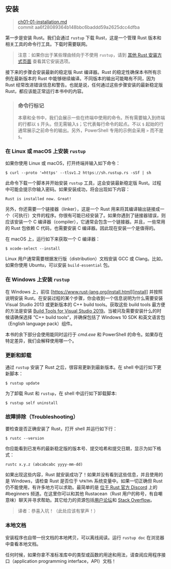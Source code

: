 ## 安装

> [ch01-01-installation.md](https://github.com/rust-lang/book/blob/master/src/ch01-01-installation.md) <br>
> commit aa6f28089364b148bbc6baddd59a2625dcc4dfba

第一步是安装 Rust。我们会通过 `rustup` 下载 Rust，这是一个管理 Rust 版本和相关工具的命令行工具。下载时需要联网。

> 注意：如果你出于某些理由倾向于不使用 `rustup`，请到 [其他 Rust 安装方式页面][otherinstall] 查看其它安装选项。

[otherinstall]: https://forge.rust-lang.org/infra/other-installation-methods.html

接下来的步骤会安装最新的稳定版 Rust 编译器。Rust 的稳定性确保本书所有示例在最新版本的 Rust 中能够继续编译。不同版本的输出可能略有不同，因为 Rust 经常改进错误信息和警告。也就是说，任何通过这些步骤安装的最新稳定版 Rust，都应该能正常运行本书中的内容。

> ### 命令行标记
>
> 本章和全书中，我们会展示一些在终端中使用的命令。所有需要输入到终端的行都以 `$` 开头。但无需输入`$`；它代表每行命令的起点。不以 `$` 起始的行通常展示之前命令的输出。另外，PowerShell 专用的示例会采用 `>` 而不是 `$`。

### 在 Linux 或 macOS 上安装 `rustup`

如果你使用 Linux 或 macOS，打开终端并输入如下命令：

```console
$ curl --proto '=https' --tlsv1.2 https://sh.rustup.rs -sSf | sh
```

此命令下载一个脚本并开始安装 `rustup` 工具，这会安装最新稳定版 Rust。过程中可能会提示你输入密码。如果安装成功，将会出现如下内容：

```text
Rust is installed now. Great!
```

另外，你还需要一个链接器（linker），这是一个 Rust 用来将其编译输出链接成一个（可执行）文件的程序。你很有可能已经安装了。如果你遇到了链接器错误，则应该安装一个 C 编译器（compiler），它通常会包含一个链接器。并且，一些常用的 Rust 包依赖 C 代码，也需要安装 C 编译器。因此现在安装一个是值得的。

在 macOS 上，运行如下来获取一个 C 编译器：

```console
$ xcode-select --install
```

Linux 用户通常需要根据发行版（distribution）文档安装 GCC 或 Clang。比如，如果你使用 Ubuntu，可以安装 `build-essential` 包。

### 在 Windows 上安装 `rustup`

在 Windows 上，前往 [https://www.rust-lang.org/install.html][install] 并按照说明安装 Rust。在安装过程的某个步骤，你会收到一个信息说明为什么需要安装 Visual Studio 2013 或更新版本的 C++ build tools。获取这些 build tools 最方便的方法是安装 [Build Tools for Visual Studio 2019][visualstudio]。当被问及需要安装什么的时候请确保选择 ”C++ build tools“，并确保包括了 Windows 10 SDK 和英文语言包（English language pack）组件。

[install]: https://www.rust-lang.org/tools/install
[visualstudio]: https://visualstudio.microsoft.com/visual-cpp-build-tools/

本书的余下部分会使用能同时运行于 *cmd.exe* 和 PowerShell 的命令。如果存在特定差异，我们会解释使用哪一个。

### 更新和卸载

通过 `rustup` 安装了 Rust 之后，很容易更新到最新版本。在 shell 中运行如下更新脚本：

```console
$ rustup update
```

为了卸载 Rust 和 `rustup`，在 shell 中运行如下卸载脚本:

```console
$ rustup self uninstall
```

### 故障排除（Troubleshooting）

要检查是否正确安装了 Rust，打开 shell 并运行如下行：

```console
$ rustc --version
```

你应能看到已发布的最新稳定版的版本号、提交哈希和提交日期，显示为如下格式：

```text
rustc x.y.z (abcabcabc yyyy-mm-dd)
```

如果出现这些内容，Rust 就安装成功了！如果并没有看到这些信息，并且使用的是 Windows，请检查 Rust 是否位于 `%PATH%` 系统变量中。如果一切正确但 Rust 仍不能使用，有许多地方可以求助。最简单的是 [位于 Rust 官方 Discord][discord] 上的 #beginners 频道。在这里你可以和其他 Rustacean（Rust 用户的称号，有自嘲意味）聊天并寻求帮助。其它给力的资源包括[用户论坛][users]和 [Stack Overflow][stackoverflow]。

[discord]: https://discord.gg/rust-lang
[users]: https://users.rust-lang.org/
[stackoverflow]: https://stackoverflow.com/questions/tagged/rust

> 译者：恭喜入坑！（此处应该有掌声！）

### 本地文档

安装程序也自带一份文档的本地拷贝，可以离线阅读。运行 `rustup doc` 在浏览器中查看本地文档。

任何时候，如果你拿不准标准库中的类型或函数的用途和用法，请查阅应用程序接口（application programming interface，API）文档！
